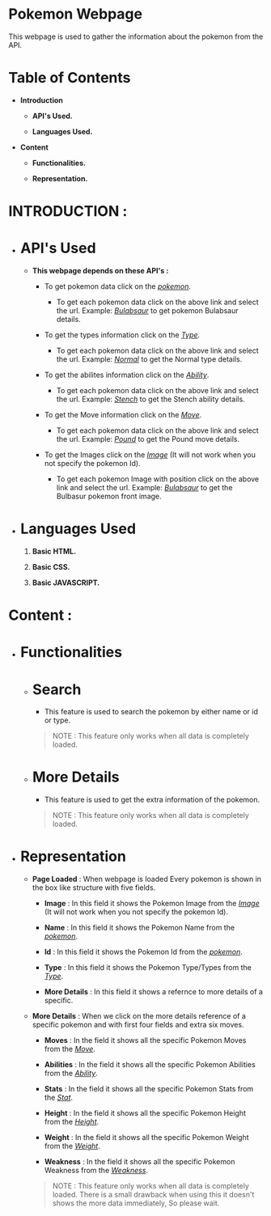 <!-- # Pokemon-Assignment -->
# Pokemon Webpage

This webpage is used to gather the information about the pokemon from the API.

# Table of Contents

- **Introduction**

    - **API's Used.**

    - **Languages Used.**

- **Content**

    - **Functionalities.**

    - **Representation.**

# INTRODUCTION :

- # API's Used

    - **This webpage depends on these API's :**

        - To get pokemon data click on the *[pokemon](https://pokeapi.co/api/v2/pokemon/?limit=1302&offset=0)*.

            - To get each pokemon data click on the above link and select the url. Example: *[Bulabsaur](https://pokeapi.co/api/v2/pokemon/1/)* to get pokemon Bulabsaur details.

        - To get the types information click on the *[Type](https://pokeapi.co/api/v2/type/)*.

            - To get each pokemon data click on the above link and select the url. Example: *[Normal](https://pokeapi.co/api/v2/type/1/)* to get the Normal type details.

        - To get the abilites information click on the *[Ability](https://pokeapi.co/api/v2/ability/)*.

            - To get each pokemon data click on the above link and select the url. Example: *[Stench](https://pokeapi.co/api/v2/abilities/1/)* to get the Stench ability details.

        - To get the Move information click on the *[Move](https://pokeapi.co/api/v2/move/)*.

            - To get each pokemon data click on the above link and select the url. Example: *[Pound](https://pokeapi.co/api/v2/move/1/)* to get the Pound move details.

        - To get the Images click on the *[Image](https://raw.githubusercontent.com/PokeAPI/sprites/master/sprites/pokemon/other/home/)* (It will not work when you not specify the pokemon Id).

            - To get each pokemon Image with position click on the above link and select the url. Example: *[Bulabsaur](https://raw.githubusercontent.com/PokeAPI/sprites/master/sprites/pokemon/other/home/1.png)* to get the Bulbasur pokemon front image.

- # Languages Used

    1. **Basic HTML.**

    2. **Basic CSS.**

    3. **Basic JAVASCRIPT.**

# Content :

- # Functionalities

    - # Search

      - This feature is used to search the pokemon by either name or id or type.

      > NOTE : This feature only works when all data is completely loaded.

    - # More Details

      - This feature is used to get the extra information of the pokemon.

      > NOTE : This feature only works when all data is completely loaded.

- # Representation

    - **Page Loaded** : When webpage is loaded Every pokemon is shown in the box like structure with five fields.

        - **Image** : In this field it shows the Pokemon Image from the *[Image](https://raw.githubusercontent.com/PokeAPI/sprites/master/sprites/pokemon/other/home/)* (It will not work when you not specify the pokemon Id).

        - **Name** : In this field it shows the Pokemon Name from the *[pokemon](https://pokeapi.co/api/v2/pokemon/?limit=1302&offset=0)*.

        - **Id** : In this field it shows the Pokemon Id from the *[pokemon](https://pokeapi.co/api/v2/pokemon/?limit=1302&offset=0)*.

        - **Type** : In this field it shows the Pokemon Type/Types from the *[Type](https://pokeapi.co/api/v2/type/)*.

        - **More Details** : In this field it shows a refernce to more details of a specific.

    - **More Details** : When we click on the more details reference of a specific pokemon and with first four fields and extra six moves.

        - **Moves** : In the field it shows all the specific Pokemon Moves from the *[Move](https://pokeapi.co/api/v2/move/)*.

        - **Abilities** : In the field it shows all the specific Pokemon Abilities from the *[Ability](https://pokeapi.co/api/v2/ability/)*.

        - **Stats** : In the field it shows all the specific Pokemon Stats from the *[Stat](https://pokeapi.co/api/v2/pokemon/?limit=1302&offset=0)*.

        - **Height** : In the field it shows all the specific Pokemon Height from the *[Height](https://pokeapi.co/api/v2/pokemon/?limit=1302&offset=0)*.

        - **Weight** : In the field it shows all the specific Pokemon Weight from the *[Weight](https://pokeapi.co/api/v2/pokemon/?limit=1302&offset=0)*.

        - **Weakness** : In the field it shows all the specific Pokemon Weakness from the *[Weakness](https://pokeapi.co/api/v2/type/)*.

        > NOTE : This feature only works when all data is completely loaded. There is a small drawback when using this it doesn't shows the more data immediately, So please wait.